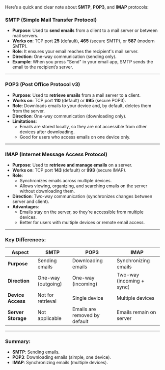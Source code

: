 Here’s a quick and clear note about **SMTP**, **POP3**, and **IMAP** protocols:


### **SMTP (Simple Mail Transfer Protocol)**

- **Purpose**: Used to **send emails** from a client to a mail server or between mail servers.
- **Works on**: TCP port **25** (default), **465** (secure SMTP), or **587** (modern SMTP).
- **Role**: It ensures your email reaches the recipient's mail server.
- **Direction**: One-way communication (sending only).
- **Example**: When you press "Send" in your email app, SMTP sends the email to the recipient’s server.

---

### **POP3 (Post Office Protocol v3)**

- **Purpose**: Used to **retrieve emails** from a mail server to a client.
- **Works on**: TCP port **110** (default) or **995** (secure POP3).
- **Role**: Downloads emails to your device and, by default, deletes them from the server.
- **Direction**: One-way communication (downloading only).
- **Limitations**:
    - Emails are stored locally, so they are not accessible from other devices after downloading.
    - Good for users who access emails on one device only.

---

### **IMAP (Internet Message Access Protocol)**

- **Purpose**: Used to **retrieve and manage emails** on a server.
- **Works on**: TCP port **143** (default) or **993** (secure IMAP).
- **Role**:
    - Synchronizes emails across multiple devices.
    - Allows viewing, organizing, and searching emails on the server without downloading them.
- **Direction**: Two-way communication (synchronizes changes between server and client).
- **Advantages**:
    - Emails stay on the server, so they’re accessible from multiple devices.
    - Better for users with multiple devices or remote email access.

---

### Key Differences:

|**Aspect**|**SMTP**|**POP3**|**IMAP**|
|---|---|---|---|
|**Purpose**|Sending emails|Downloading emails|Synchronizing emails|
|**Direction**|One-way (outgoing)|One-way (incoming)|Two-way (incoming + sync)|
|**Device Access**|Not for retrieval|Single device|Multiple devices|
|**Server Storage**|Not applicable|Emails are removed by default|Emails remain on server|

---

### Summary:

- **SMTP**: Sending emails.
- **POP3**: Downloading emails (simple, one device).
- **IMAP**: Synchronizing emails (multiple devices).

